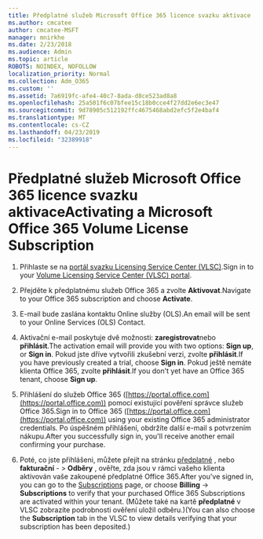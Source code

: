 ```yaml
---
title: Předplatné služeb Microsoft Office 365 licence svazku aktivace
ms.author: cmcatee
author: cmcatee-MSFT
manager: mnirkhe
ms.date: 2/23/2018
ms.audience: Admin
ms.topic: article
ROBOTS: NOINDEX, NOFOLLOW
localization_priority: Normal
ms.collection: Adm_O365
ms.custom: ''
ms.assetid: 7a6919fc-afe4-40c7-8ada-d8ce523ad8a8
ms.openlocfilehash: 25a501f6c07bfee15c18b0cce4f27dd2e6ec3e47
ms.sourcegitcommit: 9d78905c512192ffc4675468abd2efc5f2e4baf4
ms.translationtype: MT
ms.contentlocale: cs-CZ
ms.lasthandoff: 04/23/2019
ms.locfileid: "32389918"
---
```

# <a name="activating-a-microsoft-office-365-volume-license-subscription"></a><span data-ttu-id="8f814-102">Předplatné služeb Microsoft Office 365 licence svazku aktivace</span><span class="sxs-lookup"><span data-stu-id="8f814-102">Activating a Microsoft Office 365 Volume License Subscription</span></span>

1. <span data-ttu-id="8f814-103">Přihlaste se na [portál svazku Licensing Service Center (VLSC)](http://go.microsoft.com/fwlink/p/?LinkId=329762).</span><span class="sxs-lookup"><span data-stu-id="8f814-103">Sign in to your [Volume Licensing Service Center (VLSC) portal](http://go.microsoft.com/fwlink/p/?LinkId=329762).</span></span>
    
2. <span data-ttu-id="8f814-104">Přejděte k předplatnému služeb Office 365 a zvolte **Aktivovat**.</span><span class="sxs-lookup"><span data-stu-id="8f814-104">Navigate to your Office 365 subscription and choose **Activate**.</span></span>
    
3. <span data-ttu-id="8f814-105">E-mail bude zaslána kontaktu Online služby (OLS).</span><span class="sxs-lookup"><span data-stu-id="8f814-105">An email will be sent to your Online Services (OLS) Contact.</span></span>
    
4. <span data-ttu-id="8f814-106">Aktivační e-mail poskytuje dvě možnosti: **zaregistrovat**nebo **přihlásit**.</span><span class="sxs-lookup"><span data-stu-id="8f814-106">The activation email will provide you with two options: **Sign up**, or **Sign in**.</span></span> <span data-ttu-id="8f814-107">Pokud jste dříve vytvořili zkušební verzi, zvolte **přihlásit**.</span><span class="sxs-lookup"><span data-stu-id="8f814-107">If you have previously created a trial, choose **Sign in**.</span></span> <span data-ttu-id="8f814-108">Pokud ještě nemáte klienta Office 365, zvolte **přihlásit**.</span><span class="sxs-lookup"><span data-stu-id="8f814-108">If you don't yet have an Office 365 tenant, choose **Sign up**.</span></span>
    
5. <span data-ttu-id="8f814-109">Přihlášení do služeb Office 365 ([https://portal.office.com](https://portal.office.com)) pomocí existující pověření správce služeb Office 365.</span><span class="sxs-lookup"><span data-stu-id="8f814-109">Sign in to Office 365 ([https://portal.office.com](https://portal.office.com)) using your existing Office 365 administrator credentials.</span></span> <span data-ttu-id="8f814-110">Po úspěšném přihlášení, obdržíte další e-mail s potvrzením nákupu.</span><span class="sxs-lookup"><span data-stu-id="8f814-110">After you successfully sign in, you'll receive another email confirming your purchase.</span></span>
    
6. <span data-ttu-id="8f814-111">Poté, co jste přihlášeni, můžete přejít na stránku [předplatné](https://go.microsoft.com/fwlink/p/?linkid=842054) , nebo **fakturační**  - \> **Odběry** , ověřte, zda jsou v rámci vašeho klienta aktivován vaše zakoupené předplatné Office 365.</span><span class="sxs-lookup"><span data-stu-id="8f814-111">After you've signed in, you can go to the [Subscriptions](https://go.microsoft.com/fwlink/p/?linkid=842054) page, or choose **Billing** -\> **Subscriptions** to verify that your purchased Office 365 Subscriptions are activated within your tenant.</span></span> <span data-ttu-id="8f814-112">(Můžete také na kartě **předplatné** v VLSC zobrazíte podrobnosti ověření uložil odběru.)</span><span class="sxs-lookup"><span data-stu-id="8f814-112">(You can also choose the **Subscription** tab in the VLSC to view details verifying that your subscription has been deposited.)</span></span> 
    

